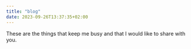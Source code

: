 ```yaml
---
title: "blog"
date: 2023-09-26T13:37:35+02:00
---
```

These are the things that keep me busy and that I would like to share with you.